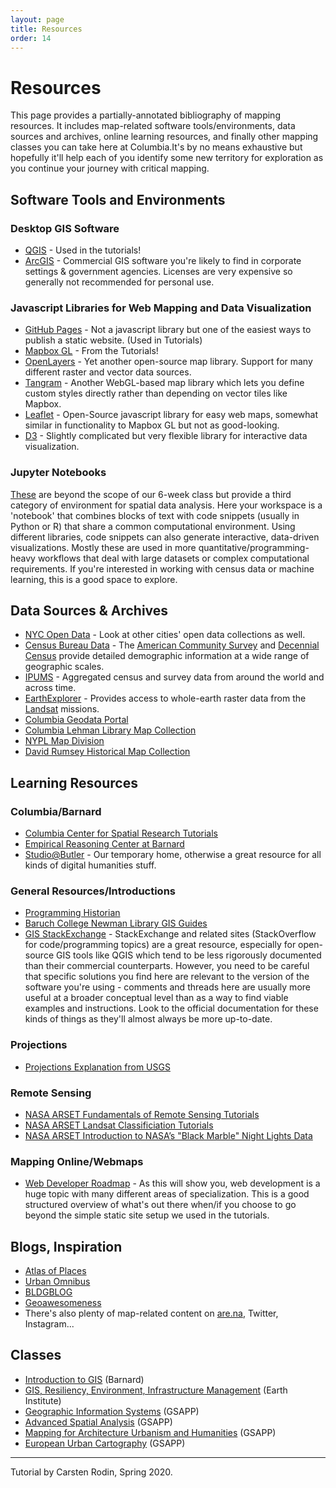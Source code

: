 ```yaml
---
layout: page
title: Resources
order: 14
---
```


# Resources

This page provides a partially-annotated bibliography of mapping resources. 
It includes map-related software tools/environments, data sources and archives, online learning resources, and finally other mapping classes you can take here at Columbia.It's by no means exhaustive but hopefully it'll help each of you identify some new territory for exploration as you continue your journey with critical mapping.

## Software Tools and Environments

### Desktop GIS Software

- [QGIS](https://www.qgis.org/en/site/) - Used in the tutorials!
- [ArcGIS](https://en.wikipedia.org/wiki/ArcGIS) - Commercial GIS software you're likely to find in corporate settings & government agencies. Licenses are very expensive so generally not recommended for personal use.

### Javascript Libraries for Web Mapping and Data Visualization

- [GitHub Pages](https://pages.github.com) - Not a javascript library but one of the easiest ways to publish a static website. (Used in Tutorials)
- [Mapbox GL](https://docs.mapbox.com/mapbox-gl-js/api/) - From the Tutorials!
- [OpenLayers](https://openlayers.org) - Yet another open-source map library. Support for many different raster and vector data sources.
- [Tangram](https://github.com/tangrams/tangram) - Another WebGL-based map library which lets you define custom styles directly rather than depending on vector tiles like Mapbox.
- [Leaflet](https://leafletjs.com) - Open-Source javascript library for easy web maps, somewhat similar in functionality to Mapbox GL but not as good-looking.
- [D3](https://d3js.org) - Slightly complicated but very flexible library for interactive data visualization.

### Jupyter Notebooks

[These](https://jupyter.org) are beyond the scope of our 6-week class but provide a third category of environment for spatial data analysis. Here your workspace is a 'notebook' that combines blocks of text with code snippets (usually in Python or R) that share a common computational environment. Using different libraries, code snippets can also generate interactive, data-driven visualizations. Mostly these are used in more quantitative/programming-heavy workflows that deal with large datasets or complex computational requirements. If you're interested in working with census data or machine learning, this is a good space to explore.

## Data Sources & Archives

- [NYC Open Data](https://opendata.cityofnewyork.us) - Look at other cities' open data collections as well.
- [Census Bureau Data](https://data.census.gov/cedsci/) - The [American Community Survey](https://en.wikipedia.org/wiki/American_Community_Survey) and [Decennial Census](https://en.wikipedia.org/wiki/United_States_Census) provide detailed demographic information at a wide range of geographic scales.
- [IPUMS](https://ipums.org) - Aggregated census and survey data from around the world and across time.
- [EarthExplorer](https://earthexplorer.usgs.gov) - Provides access to whole-earth raster data from the [Landsat](https://en.wikipedia.org/wiki/Landsat_program) missions.
- [Columbia Geodata Portal](https://geodata.library.columbia.edu)
- [Columbia Lehman Library Map Collection](https://library.columbia.edu/libraries/maps.html)
- [NYPL Map Division](https://www.nypl.org/about/divisions/map-division)
- [David Rumsey Historical Map Collection](https://www.davidrumsey.com)

## Learning Resources



### Columbia/Barnard 
- [Columbia Center for Spatial Research Tutorials ](https://c4sr.columbia.edu/tutorials)
- [Empirical Reasoning Center at Barnard](https://erc.barnard.edu)
- [Studio@Butler](https://studio.cul.columbia.edu) - Our temporary home, otherwise a great resource for all kinds of digital humanities stuff.

### General Resources/Introductions
- [Programming Historian](https://programminghistorian.org/en/)
- [Baruch College Newman Library GIS Guides](https://guides.newman.baruch.cuny.edu/gis)
- [GIS StackExchange](https://gis.stackexchange.com) - StackExchange and related sites (StackOverflow for code/programming topics) are a great resource, especially for open-source GIS tools like QGIS which tend to be less rigorously documented than their commercial counterparts.  However, you need to be careful that specific solutions you find here are relevant to the version of the software you're using - comments and threads here are usually more useful at a broader conceptual level than as a way to find viable examples and instructions. Look to the official documentation for these kinds of things as they'll almost always be more up-to-date.

### Projections
- [Projections Explanation from USGS](https://pubs.er.usgs.gov/publication/70047422)

### Remote Sensing
- [NASA ARSET Fundamentals of Remote Sensing Tutorials](https://appliedsciences.nasa.gov/join-mission/training/english/arset-fundamentals-remote-sensing)
- [NASA ARSET Landsat Classificiation Tutorials](https://appliedsciences.nasa.gov/join-mission/training/english/arset-land-cover-classification-satellite-imagery)
- [NASA ARSET Introduction to NASA’s "Black Marble" Night Lights Data](https://appliedsciences.nasa.gov/join-mission/training/english/arset-introduction-nasas-black-marble-night-lights-data)

### Mapping Online/Webmaps
- [Web Developer Roadmap](https://github.com/kamranahmedse/developer-roadmap) - As this will show you, web development is a huge topic with many different areas of specialization. This is a good structured overview of what's out there when/if you choose to go beyond the simple static site setup we used in the tutorials.

## Blogs, Inspiration

- [Atlas of Places](https://www.atlasofplaces.com)
- [Urban Omnibus](https://urbanomnibus.net/)
- [BLDGBLOG](http://www.bldgblog.com)
- [Geoawesomeness](https://geoawesomeness.com)
- There's also plenty of map-related content on [are.na](https://are.na), Twitter, Instagram...
  
## Classes

- [Introduction to GIS](https://urban.barnard.edu/courses-instruction) (Barnard)
- [GIS, Resiliency, Environment, Infrastructure Management](http://www.columbia.edu/cu/bulletin/uwb/#/cu/bulletin/uwb/subj/EAEE/E4009-20191-B01) (Earth Institute)
- [Geographic Information Systems](https://www.arch.columbia.edu/courses/41514-2483) (GSAPP)
- [Advanced Spatial Analysis](https://www.arch.columbia.edu/courses/11496-2790-advanced-spatial-analysis) (GSAPP)
- [Mapping for Architecture Urbanism and Humanities](https://www.arch.columbia.edu/courses/14051-2826) (GSAPP)
- [European Urban Cartography](https://www.arch.columbia.edu/courses/11355-2746) (GSAPP)

---
Tutorial by Carsten Rodin, Spring 2020.
